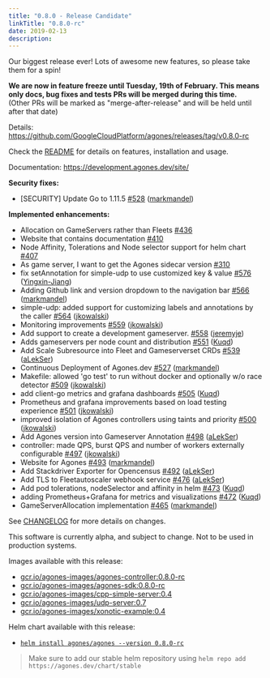 ```yaml
---
title: "0.8.0 - Release Candidate"
linkTitle: "0.8.0-rc"
date: 2019-02-13
description:
---
```


Our biggest release ever! Lots of awesome new features, so please take them for a spin!

**We are now in feature freeze until Tuesday, 19th of February. This means only docs, bug fixes and tests PRs will be merged during this time.**  
(Other PRs will be marked as "merge-after-release" and will be held until after that date)

Details:
https://github.com/GoogleCloudPlatform/agones/releases/tag/v0.8.0-rc

Check the [README](https://github.com/GoogleCloudPlatform/agones/tree/release-0.8.0-rc) for details on features, installation and usage.

Documentation: https://development.agones.dev/site/

**Security fixes:**

- \[SECURITY\] Update Go to 1.11.5 [\#528](https://github.com/GoogleCloudPlatform/agones/pull/528) ([markmandel](https://github.com/markmandel))

**Implemented enhancements:**

- Allocation on GameServers rather than Fleets [\#436](https://github.com/GoogleCloudPlatform/agones/issues/436)
- Website that contains documentation [\#410](https://github.com/GoogleCloudPlatform/agones/issues/410)
- Node Affinity, Tolerations and Node selector support for helm chart [\#407](https://github.com/GoogleCloudPlatform/agones/issues/407)
- As game server, I want to get the Agones sidecar version [\#310](https://github.com/GoogleCloudPlatform/agones/issues/310)
- fix setAnnotation for simple-udp to use customized key & value [\#576](https://github.com/GoogleCloudPlatform/agones/pull/576) ([Yingxin-Jiang](https://github.com/Yingxin-Jiang))
- Adding Github link and version dropdown to the navigation bar [\#566](https://github.com/GoogleCloudPlatform/agones/pull/566) ([markmandel](https://github.com/markmandel))
- simple-udp: added support for customizing labels and annotations by the caller [\#564](https://github.com/GoogleCloudPlatform/agones/pull/564) ([jkowalski](https://github.com/jkowalski))
- Monitoring improvements [\#559](https://github.com/GoogleCloudPlatform/agones/pull/559) ([jkowalski](https://github.com/jkowalski))
- Add support to create a development gameserver. [\#558](https://github.com/GoogleCloudPlatform/agones/pull/558) ([jeremyje](https://github.com/jeremyje))
- Adds gameservers per node count and distribution [\#551](https://github.com/GoogleCloudPlatform/agones/pull/551) ([Kuqd](https://github.com/cyriltovena))
- Add Scale Subresource into Fleet and Gameserverset CRDs [\#539](https://github.com/GoogleCloudPlatform/agones/pull/539) ([aLekSer](https://github.com/aLekSer))
- Continuous Deployment of Agones.dev [\#527](https://github.com/GoogleCloudPlatform/agones/pull/527) ([markmandel](https://github.com/markmandel))
- Makefile: allowed 'go test' to run without docker and optionally w/o race detector [\#509](https://github.com/GoogleCloudPlatform/agones/pull/509) ([jkowalski](https://github.com/jkowalski))
- add client-go metrics and grafana dashboards [\#505](https://github.com/GoogleCloudPlatform/agones/pull/505) ([Kuqd](https://github.com/cyriltovena))
- Prometheus and grafana improvements based on load testing experience [\#501](https://github.com/GoogleCloudPlatform/agones/pull/501) ([jkowalski](https://github.com/jkowalski))
- improved isolation of Agones controllers using taints and priority [\#500](https://github.com/GoogleCloudPlatform/agones/pull/500) ([jkowalski](https://github.com/jkowalski))
- Add Agones version into Gameserver Annotation [\#498](https://github.com/GoogleCloudPlatform/agones/pull/498) ([aLekSer](https://github.com/aLekSer))
- controller: made QPS, burst QPS and number of workers externally configurable [\#497](https://github.com/GoogleCloudPlatform/agones/pull/497) ([jkowalski](https://github.com/jkowalski))
- Website for Agones [\#493](https://github.com/GoogleCloudPlatform/agones/pull/493) ([markmandel](https://github.com/markmandel))
- Add Stackdriver Exporter for Opencensus [\#492](https://github.com/GoogleCloudPlatform/agones/pull/492) ([aLekSer](https://github.com/aLekSer))
- Add TLS to Fleetautoscaler webhook service [\#476](https://github.com/GoogleCloudPlatform/agones/pull/476) ([aLekSer](https://github.com/aLekSer))
- Add pod tolerations, nodeSelector and affinity in helm [\#473](https://github.com/GoogleCloudPlatform/agones/pull/473) ([Kuqd](https://github.com/cyriltovena))
- adding Prometheus+Grafana for metrics and visualizations [\#472](https://github.com/GoogleCloudPlatform/agones/pull/472) ([Kuqd](https://github.com/cyriltovena))
- GameServerAllocation implementation [\#465](https://github.com/GoogleCloudPlatform/agones/pull/465) ([markmandel](https://github.com/markmandel))

See [CHANGELOG](https://github.com/GoogleCloudPlatform/agones/blob/release-0.8.0-rc/CHANGELOG.md) for more details on changes.

This software is currently alpha, and subject to change. Not to be used in production systems.

Images available with this release:

- [gcr.io/agones-images/agones-controller:0.8.0-rc](https://gcr.io/agones-images/agones-controller:0.8.0-rc)
- [gcr.io/agones-images/agones-sdk:0.8.0-rc](https://gcr.io/agones-images/agones-sdk:0.8.0-rc)
- [gcr.io/agones-images/cpp-simple-server:0.4](https://gcr.io/agones-images/cpp-simple-server:0.4)
- [gcr.io/agones-images/udp-server:0.7](https://gcr.io/agones-images/udp-server:0.7)
- [gcr.io/agones-images/xonotic-example:0.4](https://gcr.io/agones-images/xonotic-example:0.4)

Helm chart available with this release:

- [`helm install agones/agones --version 0.8.0-rc`](https://agones.dev/chart/stable/agones-0.8.0-rc.tgz)

> Make sure to add our stable helm repository using `helm repo add https://agones.dev/chart/stable`